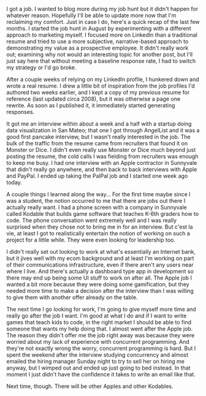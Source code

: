 I got a job. I wanted to blog more during my job hunt but it didn't happen for whatever reason. Hopefully I'll be able to update more now that I'm reclaiming my comfort. Just in case I do, here's a quick recap of the last few months. I started the job hunt in August by experimenting with a different approach to marketing myself. I focused more on LinkedIn than a traditional resume and tried to use a more subjective, narrative-based approach to demonstrating my value as a prospective employee. It didn't really work out; examining why not would an interesting topic for another post, but I'll just say here that without meeting a baseline response rate, I had to switch my strategy or I'd go broke.
<!-- more -->
After a couple weeks of relying on my LinkedIn profile, I hunkered down and wrote a real resume. I drew a little bit of inspiration from the job profiles I'd authored two weeks earlier, and I kept a copy of my previous resume for reference (last updated circa 2008), but it was otherwise a page one rewrite. As soon as I published it, it immediately started generating responses. 

It got me an interview within about a week and a half with a startup doing data visualization in San Mateo; that one I got through AngelList and it was a good first pancake interview, but I wasn't really interested in the job. The bulk of the traffic from the resume came from recruiters that found it on Monster or Dice. I didn't even really use Monster or Dice much beyond just posting the resume, the cold calls I was fielding from recruiters was enough to keep me busy. I had one interview with an Apple contractor in Sunnyvale that didn't really go anywhere, and then back to back interviews with Apple and PayPal. I ended up taking the PalPal job and I started one week ago today.

A couple things I learned along the way... For the first time maybe since I was a student, the notion occurred to me that there are jobs out there I actually really want. I had a phone screen with a company in Sunnyvale called Kodable that builds game software that teaches K-6th graders how to code. The phone conversation went extremely well and I was really surprised when they chose not to bring me in for an interview. But c'est la vie, at least I got to realistically entertain the notion of working on such a project for a little while. They were even looking for leadership too. 

I didn't really set out looking to work at what's essentially an Internet bank, but it jives well with my ecom background and at least I'm working on part of their communications infrastructure, even if there aren't any users near where I live. And there's actually a dashboard type app in development so there may end up being some UI stuff to work on after all. The Apple job I wanted a bit more because they were doing some gamification, but they needed more time to make a decision after the interview than I was willing to give them with another offer already on the table. 

The next time I go looking for work, I'm going to give myself more time and really go after the job I want. I'm good at what I do and if I want to write games that teach kids to code, in the right market I should be able to find someone that wants my help doing that. I almost went after the Apple job. The reason they didn't offer me the job right away was because they were worried about my lack of experience with concurrent programming. And they're not exactly wrong the worry, concurrent programming is hard. But I spent the weekend after the interview studying concurrency and almost emailed the hiring manager Sunday night to try to sell her on hiring me anyway, but I wimped out and ended up just going to bed instead. In that moment I just didn't have the confidence it takes to write an email like that.

Next time, though. There will be other Apples and other Kodables.

